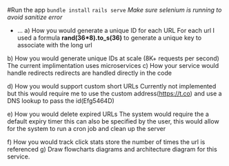 #Run the app
`bundle install`
`rails serve`
*Make sure selenium is running to avoid sanitize error*
* ...
a) How you would generate a unique ID for each URL
For each url I used a formula **rand(36*8).to_s(36)** to generate a unique key to associate with the long url

b) How you would generate unique IDs at scale (8K+ requests per second)
The current implimentation uses microservices
c) How your service would handle redirects
redirects are handled directly in the code

d) How you would support custom short URLs
Currently not implemented 
but this would require me to use the custom address(https://t.co) and use a DNS lookup to pass the id(Efg5464D)

e) How you would delete expired URLs
The system would require the a default expiry timer this can also be specified by the user, this would allow for the system to run a cron job and clean up the server 

f) How you would track click stats
store the number of times the url is referenced
g) Draw flowcharts diagrams and architecture diagram for this service.

